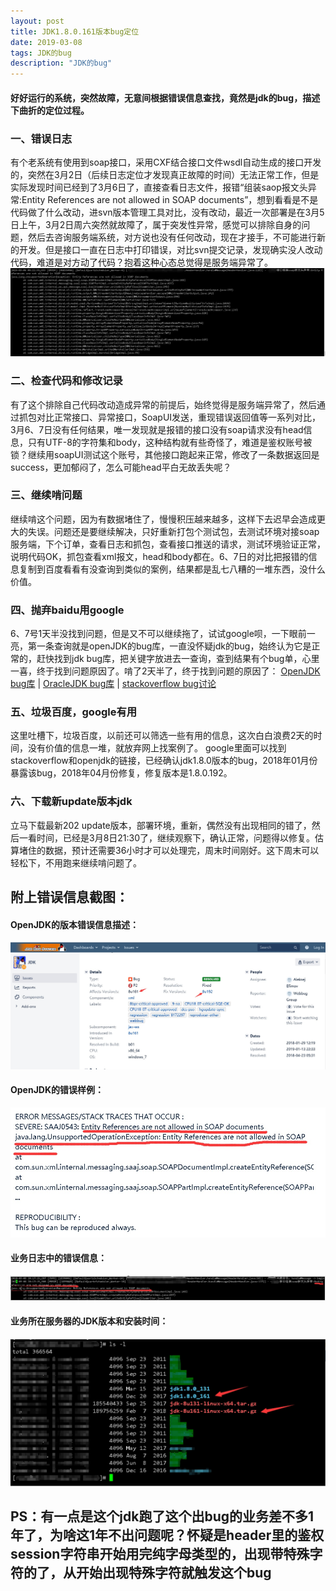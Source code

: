 ```yaml
---
layout: post
title: JDK1.8.0.161版本bug定位
date: 2019-03-08
tags: JDK的bug 
description: "JDK的bug"
---
```


#### 好好运行的系统，突然故障，无意间根据错误信息查找，竟然是jdk的bug，描述下曲折的定位过程。

### 一、错误日志 
有个老系统有使用到soap接口，采用CXF结合接口文件wsdl自动生成的接口开发的，突然在3月2日（后续日志定位才发现真正故障的时间）无法正常工作，但是实际发现时间已经到了3月6日了，直接查看日志文件，报错“组装saop报文头异常:Entity References are not allowed in SOAP documents”，想到看看是不是代码做了什么改动，进svn版本管理工具对比，没有改动，最近一次部署是在3月5日上午，3月2日周六突然就故障了，属于突发性异常，感觉可以排除自身的问题，然后去咨询服务端系统，对方说也没有任何改动，现在才接手，不可能进行新的开发。但是接口一直在日志中打印错误，对比svn提交记录，发现确实没人改动代码，难道是对方动了代码？抱着这种心态总觉得是服务端异常了。
![](/images/posts/jdkbug/error.jpg)

### 二、检查代码和修改记录 
有了这个排除自己代码改动造成异常的前提后，始终觉得是服务端异常了，然后通过抓包对比正常接口、异常接口，SoapUI发送，重现错误返回值等一系列对比，3月6、7日没有任何结果，唯一发现就是报错的接口没有soap请求没有head信息，只有UTF-8的字符集和body，这种结构就有些奇怪了，难道是鉴权账号被锁？继续用soapUI测试这个账号，其他接口跑起来正常，修改了一条数据返回是success，更加郁闷了，怎么可能head平白无故丢失呢？

### 三、继续啃问题
继续啃这个问题，因为有数据堵住了，慢慢积压越来越多，这样下去迟早会造成更大的失误。问题还是要继续解决，只好重新打包个测试包，去测试环境对接soap服务端，下个订单，查看日志和抓包，查看接口推送的请求，测试环境验证正常，说明代码OK，抓包查看xml报文，head和body都在。6、7日的对比把报错的信息复制到百度看看有没查询到类似的案例，结果都是乱七八糟的一堆东西，没什么价值。

### 四、抛弃baidu用google
6、7号1天半没找到问题，但是又不可以继续拖了，试试google呗，一下眼前一亮，第一条查询就是openJDK的bug库，一直没怀疑jdk的bug，始终认为它是正常的，赶快找到jdk bug库，把关键字放进去一查询，查到结果有个bug单，心里一喜，终于找到问题原因了。啃了2天半了，终于找到问题的原因了：
[OpenJDK bug库](https://bugs.openjdk.java.net/browse/JDK-8196491) | 
[OracleJDK bug库](https://bugs.java.com/bugdatabase/view_bug.do?bug_id=8196491) | 
[stackoverflow bug讨论](https://stackoverflow.com/questions/48603942/latest-open-jdk-8-jaxb-library-fails-to-unmarshal-objects-with-properties-that-c)

### 五、垃圾百度，google有用
这里吐槽下，垃圾百度，以前还可以筛选一些有用的信息，这次白白浪费2天的时间，没有价值的信息一堆，就放弃网上找案例了。
google里面可以找到stackoverflow和openjdk的链接，已经确认jdk1.8.0版本的bug，2018年01月份暴露该bug，2018年04月份修复，修复版本是1.8.0.192。

### 六、下载新update版本jdk 
立马下载最新202 update版本，部署环境，重新，偶然没有出现相同的错了，然后一看时间，已经是3月8日21:30了，继续观察下，确认正常，问题得以修复。估算堵住的数据，预计还需要36小时才可以处理完，周末时间刚好。这下周末可以轻松下，不用跑来继续啃问题了。

## 附上错误信息截图：
#### OpenJDK的版本错误信息描述：
![](/images/posts/jdkbug/jdkbug.jpg)
#### OpenJDK的错误样例：
![](/images/posts/jdkbug/bug2.jpg)
#### 业务日志中的错误信息：
![](/images/posts/jdkbug/buglog.jpg)
#### 业务所在服务器的JDK版本和安装时间：
![](/images/posts/jdkbug/log.jpg)
## PS：有一点是这个jdk跑了这个出bug的业务差不多1年了，为啥这1年不出问题呢？怀疑是header里的鉴权session字符串开始用完纯字母类型的，出现带特殊字符的了，从开始出现特殊字符就触发这个bug